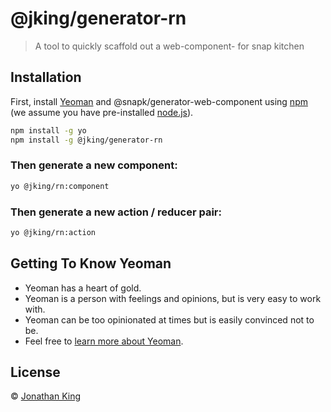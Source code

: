 # @jking/generator-rn 
> A tool to quickly scaffold out a web-component- for snap kitchen

## Installation

First, install [Yeoman](http://yeoman.io) and @snapk/generator-web-component using [npm](https://www.npmjs.com/) (we assume you have pre-installed [node.js](https://nodejs.org/)).

```bash
npm install -g yo
npm install -g @jking/generator-rn
```

### Then generate a new component:

```bash
yo @jking/rn:component
```

### Then generate a new action / reducer pair:

```bash
yo @jking/rn:action
```

## Getting To Know Yeoman

 * Yeoman has a heart of gold.
 * Yeoman is a person with feelings and opinions, but is very easy to work with.
 * Yeoman can be too opinionated at times but is easily convinced not to be.
 * Feel free to [learn more about Yeoman](http://yeoman.io/).

## License

 © [Jonathan King]()


[npm-image]: https://badge.fury.io/js/generator-web-component.svg
[npm-url]: https://npmjs.org/package/generator-web-component
[travis-image]: https://travis-ci.org/Snapkitchen/generator-web-component.svg?branch=master
[travis-url]: https://travis-ci.org/Snapkitchen/generator-web-component
[daviddm-image]: https://david-dm.org/Snapkitchen/generator-web-component.svg?theme=shields.io
[daviddm-url]: https://david-dm.org/Snapkitchen/generator-web-component
